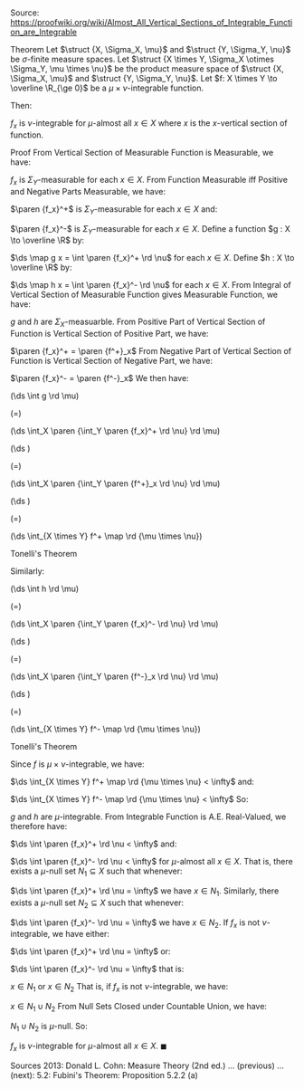 # 

Source: https://proofwiki.org/wiki/Almost_All_Vertical_Sections_of_Integrable_Function_are_Integrable

Theorem
Let $\struct {X, \Sigma_X, \mu}$ and $\struct {Y, \Sigma_Y, \nu}$ be $\sigma$-finite measure spaces.
Let $\struct {X \times Y, \Sigma_X \otimes \Sigma_Y, \mu \times \nu}$ be the product measure space of $\struct {X, \Sigma_X, \mu}$ and $\struct {Y, \Sigma_Y, \nu}$.
Let $f: X \times Y \to \overline \R_{\ge 0}$ be a $\mu \times \nu$-integrable function.

Then: 

$f_x$ is $\nu$-integrable for $\mu$-almost all $x \in X$
where $x$ is the $x$-vertical section of function.


Proof
From Vertical Section of Measurable Function is Measurable, we have: 

$f_x$ is $\Sigma_Y$-measurable for each $x \in X$.
From Function Measurable iff Positive and Negative Parts Measurable, we have: 

$\paren {f_x}^+$ is $\Sigma_Y$-measurable for each $x \in X$
and:

$\paren {f_x}^-$ is $\Sigma_Y$-measurable for each $x \in X$.
Define a function $g : X \to \overline \R$ by: 

$\ds \map g x = \int \paren {f_x}^+ \rd \nu$
for each $x \in X$. 
Define $h : X \to \overline \R$ by: 

$\ds \map h x = \int \paren {f_x}^- \rd \nu$
for each $x \in X$.
From Integral of Vertical Section of Measurable Function gives Measurable Function, we have: 

$g$ and $h$ are $\Sigma_X$-measuarble.
From Positive Part of Vertical Section of Function is Vertical Section of Positive Part, we have: 

$\paren {f_x}^+ = \paren {f^+}_x$
From Negative Part of Vertical Section of Function is Vertical Section of Negative Part, we have:

$\paren {f_x}^- = \paren {f^-}_x$
We then have: 














\(\ds \int g \rd \mu\)

\(=\)







\(\ds \int_X \paren {\int_Y \paren {f_x}^+ \rd \nu} \rd \mu\)




















\(\ds \)

\(=\)







\(\ds \int_X \paren {\int_Y \paren {f^+}_x \rd \nu} \rd \mu\)




















\(\ds \)

\(=\)







\(\ds \int_{X \times Y} f^+ \map \rd {\mu \times \nu}\)





Tonelli's Theorem



Similarly:














\(\ds \int h \rd \mu\)

\(=\)







\(\ds \int_X \paren {\int_Y \paren {f_x}^- \rd \nu} \rd \mu\)




















\(\ds \)

\(=\)







\(\ds \int_X \paren {\int_Y \paren {f^-}_x \rd \nu} \rd \mu\)




















\(\ds \)

\(=\)







\(\ds \int_{X \times Y} f^- \map \rd {\mu \times \nu}\)





Tonelli's Theorem



Since $f$ is $\mu \times \nu$-integrable, we have: 

$\ds \int_{X \times Y} f^+ \map \rd {\mu \times \nu} < \infty$
and:

$\ds \int_{X \times Y} f^- \map \rd {\mu \times \nu} < \infty$
So:

$g$ and $h$ are $\mu$-integrable.
From Integrable Function is A.E. Real-Valued, we therefore have: 

$\ds \int \paren {f_x}^+ \rd \nu < \infty$
and:

$\ds \int \paren {f_x}^- \rd \nu < \infty$
for $\mu$-almost all $x \in X$. 
That is, there exists a $\mu$-null set $N_1 \subseteq X$ such that whenever: 

$\ds \int \paren {f_x}^+ \rd \nu = \infty$
we have $x \in N_1$. 
Similarly, there exists a $\mu$-null set $N_2 \subseteq X$ such that whenever: 

$\ds \int \paren {f_x}^- \rd \nu = \infty$
we have $x \in N_2$.
If $f_x$ is not $\nu$-integrable, we have either: 

$\ds \int \paren {f_x}^+ \rd \nu = \infty$
or:

$\ds \int \paren {f_x}^- \rd \nu = \infty$
that is:

$x \in N_1$ or $x \in N_2$
That is, if $f_x$ is not $\nu$-integrable, we have: 

$x \in N_1 \cup N_2$
From Null Sets Closed under Countable Union, we have: 

$N_1 \cup N_2$ is $\mu$-null.
So:

$f_x$ is $\nu$-integrable for $\mu$-almost all $x \in X$.
$\blacksquare$


Sources
2013: Donald L. Cohn: Measure Theory (2nd ed.) ... (previous) ... (next): $5.2$: Fubini's Theorem: Proposition $5.2.2 \text{ (a)}$





